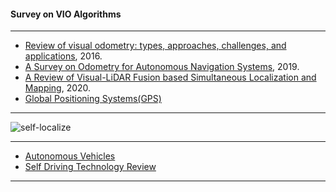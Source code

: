 #### Survey on VIO Algorithms
-------------------

- [Review of visual odometry: types, approaches, challenges, and applications](https://springerplus.springeropen.com/articles/10.1186/s40064-016-3573-7), 2016.
- [A Survey on Odometry for Autonomous Navigation Systems](https://www.researchgate.net/publication/334504023_A_Survey_on_Odometry_for_Autonomous_Navigation_Systems), 2019.
- [A Review of Visual-LiDAR Fusion based Simultaneous Localization and Mapping](https://res.mdpi.com/d_attachment/sensors/sensors-20-02068/article_deploy/sensors-20-02068.pdf), 2020.
- [Global Positioning Systems(GPS)](https://arxiv.org/ftp/cs/papers/9809/9809079.pdf)
------------------
![self-localize](https://github.com/gopala-kr/Quantum-Dots/blob/master/15-VIO-Algorithms/self-localize.PNG)

---------------------------

- [Autonomous Vehicles](https://github.com/gopala-kr/a-week-in-wild-ai/tree/master/04-ai-in-transportation)
- [Self Driving Technology Review](https://github.com/gopala-kr/Quantum-Dots/blob/master/15-VIO-Algorithms/m.md)


--------------------
